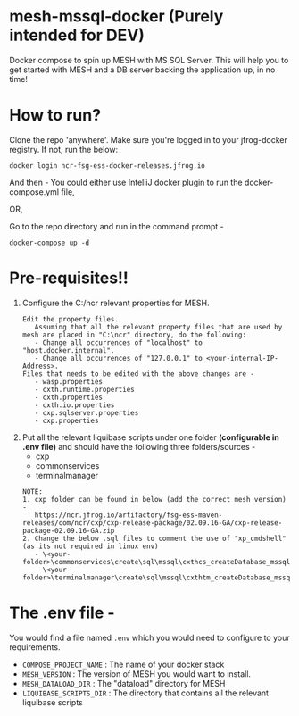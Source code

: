 # mesh-mssql-docker (Purely intended for DEV)
Docker compose to spin up MESH with MS SQL Server.
This will help you to get started with MESH and a DB server backing the application up, in no time!

# How to run?
Clone the repo 'anywhere'. 
Make sure you're logged in to your jfrog-docker registry. If not, run the below:
```text
docker login ncr-fsg-ess-docker-releases.jfrog.io
```

And then -
You could either use IntelliJ docker plugin to run the docker-compose.yml file,

OR,

Go to the repo directory and run in the command prompt - 
```text
docker-compose up -d
```

# Pre-requisites!!
1. Configure the C:/ncr relevant properties for MESH.
   ```text
   Edit the property files.
      Assuming that all the relevant property files that are used by mesh are placed in "C:\ncr" directory, do the following:
      - Change all occurrences of "localhost" to "host.docker.internal".
      - Change all occurrences of "127.0.0.1" to <your-internal-IP-Address>.
   Files that needs to be edited with the above changes are - 
      - wasp.properties
      - cxth.runtime.properties
      - cxth.properties
      - cxth.io.properties
      - cxp.sqlserver.properties
      - cxp.properties
   ```
3. Put all the relevant liquibase scripts under one folder **(configurable in .env file)** and should have the following three folders/sources -
   - cxp
   - commonservices
   - terminalmanager
   ```text
   NOTE:
   1. cxp folder can be found in below (add the correct mesh version) -
      https://ncr.jfrog.io/artifactory/fsg-ess-maven-releases/com/ncr/cxp/cxp-release-package/02.09.16-GA/cxp-release-package-02.09.16-GA.zip
   2. Change the below .sql files to comment the use of "xp_cmdshell" (as its not required in linux env)
      - \<your-folder>\commonservices\create\sql\mssql\cxthcs_createDatabase_mssql.sql
      - \<your-folder>\terminalmanager\create\sql\mssql\cxthtm_createDatabase_mssql.sql
   ```

# The .env file -
You would find a file named `.env` which you would need to configure to your requirements.
- `COMPOSE_PROJECT_NAME` : The name of your docker stack
- `MESH_VERSION` : The version of MESH you would want to install.
- `MESH_DATALOAD_DIR` : The "dataload" directory for MESH
- `LIQUIBASE_SCRIPTS_DIR` : The directory that contains all the relevant liquibase scripts
